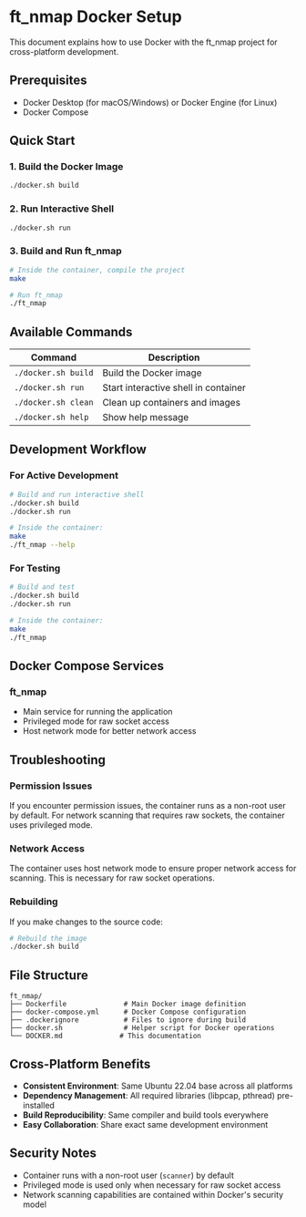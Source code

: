 # ft_nmap Docker Setup

This document explains how to use Docker with the ft_nmap project for cross-platform development.

## Prerequisites

- Docker Desktop (for macOS/Windows) or Docker Engine (for Linux)
- Docker Compose

## Quick Start

### 1. Build the Docker Image

```bash
./docker.sh build
```

### 2. Run Interactive Shell

```bash
./docker.sh run
```

### 3. Build and Run ft_nmap

```bash
# Inside the container, compile the project
make

# Run ft_nmap
./ft_nmap
```

## Available Commands

| Command             | Description                          |
| ------------------- | ------------------------------------ |
| `./docker.sh build` | Build the Docker image               |
| `./docker.sh run`   | Start interactive shell in container |
| `./docker.sh clean` | Clean up containers and images       |
| `./docker.sh help`  | Show help message                    |

## Development Workflow

### For Active Development

```bash
# Build and run interactive shell
./docker.sh build
./docker.sh run

# Inside the container:
make
./ft_nmap --help
```

### For Testing

```bash
# Build and test
./docker.sh build
./docker.sh run

# Inside the container:
make
./ft_nmap
```

## Docker Compose Services

### ft_nmap

- Main service for running the application
- Privileged mode for raw socket access
- Host network mode for better network access

## Troubleshooting

### Permission Issues

If you encounter permission issues, the container runs as a non-root user by default. For network scanning that requires raw sockets, the container uses privileged mode.

### Network Access

The container uses host network mode to ensure proper network access for scanning. This is necessary for raw socket operations.

### Rebuilding

If you make changes to the source code:

```bash
# Rebuild the image
./docker.sh build
```

## File Structure

```
ft_nmap/
├── Dockerfile              # Main Docker image definition
├── docker-compose.yml      # Docker Compose configuration
├── .dockerignore           # Files to ignore during build
├── docker.sh               # Helper script for Docker operations
└── DOCKER.md              # This documentation
```

## Cross-Platform Benefits

- **Consistent Environment**: Same Ubuntu 22.04 base across all platforms
- **Dependency Management**: All required libraries (libpcap, pthread) pre-installed
- **Build Reproducibility**: Same compiler and build tools everywhere
- **Easy Collaboration**: Share exact same development environment

## Security Notes

- Container runs with a non-root user (`scanner`) by default
- Privileged mode is used only when necessary for raw socket access
- Network scanning capabilities are contained within Docker's security model

